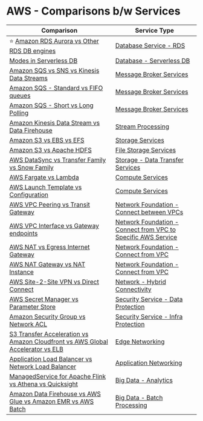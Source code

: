 # AWS - Comparisons b/w Services

| Comparison                                                                                                                                                                      | Service Type                                                                                                                                                            |
|---------------------------------------------------------------------------------------------------------------------------------------------------------------------------------|-------------------------------------------------------------------------------------------------------------------------------------------------------------------------|
| :star: [Amazon RDS Aurora vs Other RDS DB engines](1_Databases/AmazonRDS/AmazonAuroraVsOtherDBEngines.md)                                                                | [Database Service - RDS](1_Databases/AmazonRDS)                                                                                                                  |
| [Modes in Serverless DB](1_Databases/AmazonDynamoDB/CapacityModes/Readme.md)                                                                                                    | [Database - Serverless DB](1_Databases)                                                                                                                          |
| [Amazon SQS vs SNS vs Kinesis Data Streams](../HLD-System-Designs/2_MessageBrokersEDA/KafkaVsRabbitMQVsSQSVsSNS.md)                                                                                | [Message Broker Services](4_MessageBrokers)                                                                                                                      |
| [Amazon SQS - Standard vs FIFO queues](4_MessageBrokers/AmazonSQS/Readme.md)                                                                                             | [Message Broker Services](4_MessageBrokers)                                                                                                                      |
| [Amazon SQS - Short vs Long Polling](4_MessageBrokers/AmazonSQS/ShortLongPoling.md)                                                                                   | [Message Broker Services](4_MessageBrokers)                                                                                                                      |
| [Amazon Kinesis Data Stream vs Data Firehouse](4_MessageBrokers/AmazonKinesis/KinesisDataStreamingVsFirehouse.md)                                                        | [Stream Processing](10_BigData/DataProcessing/StreamProcessing/)                                                                                                   |
| [Amazon S3 vs EBS vs EFS](6_FileStorages/S3vsEBSvsEFS.md)                                                                                                                    | [Storage Services](6_FileStorages)                                                                                                                                   |
| [Amazon S3 vs Apache HDFS](../HLD-System-Designs/11_FileStorages/HDFSVsS3.md)                                                                                                           | [File Storage Services](6_FileStorages)                                                                                                                              |
| [AWS DataSync vs Transfer Family vs Snow Family](14_DataTransferMigrationServices/ComparisonsDataTransferServices.md)                                                           | [Storage - Data Transfer Services](14_DataTransferMigrationServices)                                                                                                    |
| [AWS Fargate vs Lambda](2_Compute/AWSFargateVsLambda.md)                                                                                                                | [Compute Services](2_Compute)                                                                                                                                   |
| [AWS Launch Template vs Configuration](5_AutoScaling/EC2/LaunchTemplate.md)                                                                   | [Compute Services](2_Compute)                                                                                                                                   |
| [AWS VPC Peering vs Transit Gateway](16_NetworkingAndContentDelivery/3_NetworkFoundationsVPC/ConnectBetweenVPCs/VPCPeeringVsTransitGateway.md)                                   | [Network Foundation - Connect between VPCs](16_NetworkingAndContentDelivery/3_NetworkFoundationsVPC/ConnectBetweenVPCs)                                                  |
| [AWS VPC Interface vs Gateway endpoints](16_NetworkingAndContentDelivery/3_NetworkFoundationsVPC/ConnectFromVPC/VPCEndPointsToSpecificAWSService/InterfaceVsGatewayEndPoints.md) | [Network Foundation - Connect from VPC to Specific AWS Service](16_NetworkingAndContentDelivery/3_NetworkFoundationsVPC/ConnectFromVPC/VPCEndPointsToSpecificAWSService) |
| [AWS NAT vs Egress Internet Gateway](16_NetworkingAndContentDelivery/3_NetworkFoundationsVPC/ConnectFromVPC/NATvsEgressInternetGateway.md)                                       | [Network Foundation - Connect from VPC](16_NetworkingAndContentDelivery/3_NetworkFoundationsVPC/ConnectFromVPC)                                                          |
| [AWS NAT Gateway vs NAT Instance](16_NetworkingAndContentDelivery/3_NetworkFoundationsVPC/ConnectFromVPC/NATDevices/NATGatewayVsNATInstances.md)                                 | [Network Foundation - Connect from VPC](16_NetworkingAndContentDelivery/3_NetworkFoundationsVPC/ConnectFromVPC)                                                          |
| [AWS Site-2-Site VPN vs Direct Connect](16_NetworkingAndContentDelivery/4_HybridConnectivity/VPNVsDirectConnect.md)                                                              | [Network - Hybrid Connectivity](16_NetworkingAndContentDelivery/4_HybridConnectivity)                                                                                    |
| [AWS Secret Manager vs Parameter Store](17_Security/1_DataProtection/AWSSecretManagerVsParamStore.md)                                                           | [Security Service - Data Protection](17_Security/1_DataProtection)                                                                                      |
| [Amazon Security Group vs Network ACL](17_Security/2_InfraProtection/VPC/SecurityGroupVsNetworkACL.md)                                                          | [Security Service - Infra Protection](17_Security/2_InfraProtection)                                                                                    |
| [S3 Transfer Acceleration vs Amazon Cloudfront vs AWS Global Accelerator vs ELB](16_NetworkingAndContentDelivery/1_EdgeNetworking/AmazonCloudfrontVsGlobalAccelerator.md)        | [Edge Networking](16_NetworkingAndContentDelivery/1_EdgeNetworking)                                                                                                      |
| [Application Load Balancer vs Network Load Balancer](16_NetworkingAndContentDelivery/2_ApplicationNetworking/ElasticLoadBalancer/ALBvsNLB.md)                                    | [Application Networking](16_NetworkingAndContentDelivery/2_ApplicationNetworking)                                                                                        |
| [ManagedService for Apache Flink vs Athena vs Quicksight](10_BigData/DataConsumption/AthenaVsQuickSightVsKDA.md)                                                          | [Big Data - Analytics](10_BigData/DataConsumption/)                                                                                                               |
| [Amazon Data Firehouse vs AWS Glue vs Amazon EMR vs AWS Batch](10_BigData/DataProcessing/AWSGlueVsEMRVsBatch.md)                                                   | [Big Data - Batch Processing](10_BigData/DataProcessing/BatchProcessing)                                                                                           |
